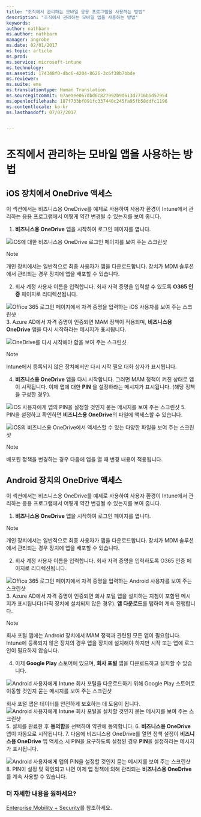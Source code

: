 ```yaml
---
title: "조직에서 관리하는 모바일 응용 프로그램을 사용하는 방법"
description: "조직에서 관리하는 모바일 앱을 사용하는 방법"
keywords: 
author: nathbarn
ms.author: nathbarn
manager: angrobe
ms.date: 02/01/2017
ms.topic: article
ms.prod: 
ms.service: microsoft-intune
ms.technology: 
ms.assetid: 174348f0-dbc6-4204-8626-3c6f38b7bbde
ms.reviewer: 
ms.suite: ems
ms.translationtype: Human Translation
ms.sourcegitcommit: 07aeaee067dbd6c827992b9d613d7716b5d57954
ms.openlocfilehash: 187f733bf091fc337440c245fa95fb58ddfc1196
ms.contentlocale: ko-kr
ms.lasthandoff: 07/07/2017


---
```


# <a name="how-to-use-mobile-apps-managed-by-your-organization"></a>조직에서 관리하는 모바일 앱을 사용하는 방법

## <a name="accessing-onedrive-on-an-ios-device"></a>iOS 장치에서 OneDrive 액세스

이 섹션에서는 비즈니스용 OneDrive를 예제로 사용하여 사용자 환경이 Intune에서 관리하는 응용 프로그램에서 어떻게 약간 변경될 수 있는지를 보여 줍니다.

1.  **비즈니스용 OneDrive** 앱을 시작하여 로그인 페이지를 엽니다.

  ![iOS에 대한 비즈니스용 OneDrive 로그인 페이지를 보여 주는 스크린샷](./media/ft-useMngdApps-1-launchOnedrive.png)
> [!NOTE]
> 개인 장치에서는 일반적으로 최종 사용자가 앱을 다운로드합니다. 장치가 MDM 솔루션에서 관리되는 경우 장치에 앱을 배포할 수 있습니다.

2.  회사 계정 사용자 이름을 입력합니다. 회사 자격 증명을 입력할 수 있도록 **O365 인증** 페이지로 리디렉션됩니다.

  ![Office 365 로그인 페이지에서 자격 증명을 입력하는 iOS 사용자를 보여 주는 스크린샷](./media/ft-useMngdApps-2-enterName.png)
3.  Azure AD에서 자격 증명이 인증되면 MAM 정책이 적용되며, **비즈니스용 OneDrive** 앱을 다시 시작하라는 메시지가 표시됩니다.

  ![OneDrive를 다시 시작해야 함을 보여 주는 스크린샷](./media/ft-useMngdApps-3-restart.png)
> [!NOTE]
> Intune에서 등록되지 않은 장치에서만 다시 시작 필요 대화 상자가 표시됩니다.

4.  **비즈니스용 OneDrive** 앱을 다시 시작합니다. 그러면 MAM 정책이 켜진 상태로 앱이 시작됩니다. 이제 앱에 대한 **PIN** 을 설정하라는 메시지가 표시됩니다. (해당 정책을 구성한 경우).

  ![iOS 사용자에게 앱의 PIN을 설정할 것인지 묻는 메시지를 보여 주는 스크린샷](./media/ft-useMngdApps-4-enterPIN.png)
5.  PIN을 설정하고 확인하면 **비즈니스용 OneDrive**의 파일에 액세스할 수 있습니다.

  ![iOS의 비즈니스용 OneDrive에서 액세스할 수 있는 다양한 파일을 보여 주는 스크린샷](./media/ft-useMngdApps-5-accessFiles.png)
> [!NOTE]
> 배포된 정책을 변경하는 경우 다음에 앱을 열 때 변경 내용이 적용됩니다.

## <a name="accessing-onedrive-on-an-android-device"></a>Android 장치의 OneDrive 액세스
이 섹션에서는 비즈니스용 OneDrive를 예제로 사용하여 사용자 환경이 Intune에서 관리하는 응용 프로그램에서 어떻게 약간 변경될 수 있는지를 보여 줍니다.
1.  **비즈니스용 OneDrive** 앱을 시작하여 로그인 페이지를 엽니다.
> [!NOTE]
> 개인 장치에서는 일반적으로 최종 사용자가 앱을 다운로드합니다. 장치가 MDM 솔루션에서 관리되는 경우 장치에 앱을 배포할 수 있습니다.

2.  회사 계정 사용자 이름을 입력합니다. 회사 자격 증명을 입력하도록 O365 인증 페이지로 리디렉션됩니다.

  ![Office 365 로그인 페이지에서 자격 증명을 입력하는 Android 사용자를 보여 주는 스크린샷](./media/ft-useMngdApps-6-enterCreds.png)
3.  Azure AD에서 자격 증명이 인증되면 회사 포털 앱을 설치하는 지침이 포함된 메시지가 표시됩니다(아직 장치에 설치되지 않은 경우). **앱 다운로드**를 탭하여 계속 진행합니다.
> [!NOTE]
> 회사 포털 앱에는 Android 장치에서 MAM 정책과 관련된 모든 앱이 필요합니다. Intune에 등록되지 않은 장치의 경우 앱을 장치에 설치해야 하지만 시작 또는 앱에 로그인이 필요하지 않습니다.

4.  이제 **Google Play** 스토어에 있으며, **회사 포털** 앱을 다운로드하고 설치할 수 있습니다.

  ![Android 사용자에게 Intune 회사 포털을 다운로드하기 위해 Google Play 스토어로 이동할 것인지 묻는 메시지를 보여 주는 스크린샷](./media/ft-useMngdApps-7-installPortal.png)

 회사 포털 앱은 데이터를 안전하게 보호하는 데 도움이 됩니다.
![Android 사용자에게 Intune 회사 포털을 설치할 것인지 묻는 메시지를 보여 주는 스크린샷](./media/ft-useMngdApps-8-intunePortal.png)
5.  설치를 완료한 후 **동의함**을 선택하여 약관에 동의합니다.
6.  **비즈니스용 OneDrive** 앱이 자동으로 시작됩니다.
7.  다음에 비즈니스용 OneDrive를 열면 정책 설정이 **비즈니스용 OneDrive** 앱 액세스 시 PIN을 요구하도록 설정된 경우 **PIN**을 설정하라는 메시지가 표시됩니다.

  ![Android 사용자에게 앱의 PIN을 설정할 것인지 묻는 메시지를 보여 주는 스크린샷](./media/ft-useMngdApps-9-setNewPIN.png)
8.  PIN이 설정 및 확인되고 나면 이제 앱 정책에 의해 관리되는 **비즈니스용 OneDrive**를 계속 사용할 수 있습니다.

### <a name="want-to-learn-more"></a>더 자세한 내용을 원하세요?
[Enterprise Mobility + Security](https://www.microsoft.com/en-us/server-cloud/enterprise-mobility/overview.aspx)를 참조하세요.

